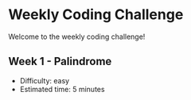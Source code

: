 # Weekly Coding Challenge

Welcome to the weekly coding challenge!

## Week 1 - Palindrome

- Difficulty: easy
- Estimated time: 5 minutes
